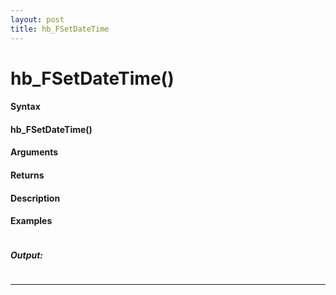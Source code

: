 ```yaml
---
layout: post
title: hb_FSetDateTime
---
```


# hb_FSetDateTime()


#### Syntax

#### hb_FSetDateTime()

#### Arguments

#### Returns

#### Description

#### Examples

```

```

##### Output:

```

```

---